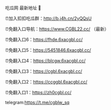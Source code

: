 吃瓜网 最新地址 👋 

⏰加入扣扣吃瓜群：http://b.j4h.cn/2yQQsU

⏰免翻入口导航：https://www.CGBL22.cc/  （最新）

⏰免翻入口6：https://fhde.6xacgbl.cc/

⏰免翻入口5：https://5451846.6xacgbl.cc/

⏰免翻入口4：https://blcgw.6xacgbl.cc/

⏰免翻入口3：https://cgbl.6xacgbl.cc/

⏰免翻入口2：https://ccggbl.6xacgbl.cc/

⏰免翻入口1：https://zh0cgbl.cc/

telegram:https://t.me/cgblw_sq


